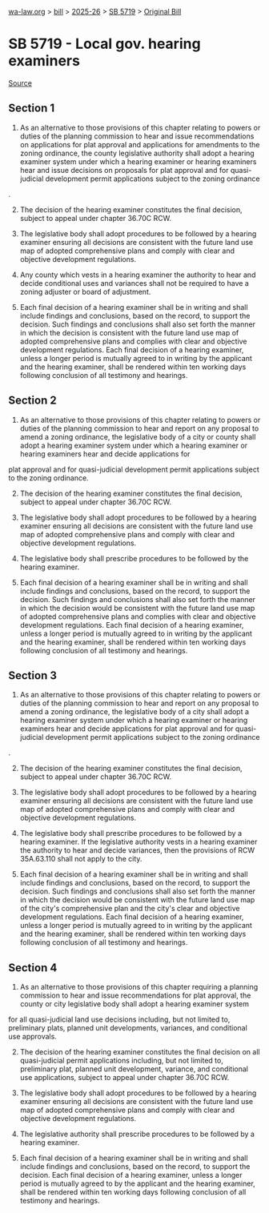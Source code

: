 [wa-law.org](/) > [bill](/bill/) > [2025-26](/bill/2025-26/) > [SB 5719](/bill/2025-26/sb/5719/) > [Original Bill](/bill/2025-26/sb/5719/1/)

# SB 5719 - Local gov. hearing examiners

[Source](http://lawfilesext.leg.wa.gov/biennium/2025-26/Pdf/Bills/Senate%20Bills/5719.pdf)

## Section 1
1. As an alternative to those provisions of this chapter relating to powers or duties of the planning commission to hear and issue recommendations on applications for plat approval and applications for amendments to the zoning ordinance, the county legislative authority shall adopt a hearing examiner system under which a hearing examiner or hearing examiners  hear and issue decisions on proposals for plat approval and for quasi-judicial development permit applications subject to the zoning ordinance

.

2. The decision of the hearing examiner constitutes the final decision, subject to appeal under chapter 36.70C RCW.

3. The legislative body shall adopt procedures to be followed by a hearing examiner ensuring all decisions are consistent with the future land use map of adopted comprehensive plans and comply with clear and objective development regulations.

4. Any county which vests in a hearing examiner the authority to hear and decide conditional uses and variances shall not be required to have a zoning adjuster or board of adjustment.

5. Each final decision of a hearing examiner shall be in writing and shall include findings and conclusions, based on the record, to support the decision. Such findings and conclusions shall also set forth the manner in which the decision is consistent with the future land use map of adopted comprehensive plans and complies with clear and objective development regulations. Each final decision of a hearing examiner, unless a longer period is mutually agreed to in writing by the applicant and the hearing examiner, shall be rendered within ten working days following conclusion of all testimony and hearings.

## Section 2
1. As an alternative to those provisions of this chapter relating to powers or duties of the planning commission to hear and report on any proposal to amend a zoning ordinance, the legislative body of a city or county shall adopt a hearing examiner system under which a hearing examiner or hearing examiners  hear and decide applications for

plat approval and for quasi-judicial development permit applications subject to the zoning ordinance.

2. The decision of the hearing examiner constitutes the final decision, subject to appeal under chapter 36.70C RCW.

3. The legislative body shall adopt procedures to be followed by a hearing examiner ensuring all decisions are consistent with the future land use map of adopted comprehensive plans and comply with clear and objective development regulations.

4. The legislative body shall prescribe procedures to be followed by the hearing examiner.

5. Each final decision of a hearing examiner shall be in writing and shall include findings and conclusions, based on the record, to support the decision. Such findings and conclusions shall also set forth the manner in which the decision would be consistent with the future land use map of adopted comprehensive plans and complies with clear and objective development regulations. Each final decision of a hearing examiner, unless a longer period is mutually agreed to in writing by the applicant and the hearing examiner, shall be rendered within ten working days following conclusion of all testimony and hearings.

## Section 3
1. As an alternative to those provisions of this chapter relating to powers or duties of the planning commission to hear and report on any proposal to amend a zoning ordinance, the legislative body of a city shall adopt a hearing examiner system under which a hearing examiner or hearing examiners  hear and decide applications for plat approval and for quasi-judicial development permit applications subject to the zoning ordinance

.

2. The decision of the hearing examiner constitutes the final decision, subject to appeal under chapter 36.70C RCW.

3. The legislative body shall adopt procedures to be followed by a hearing examiner ensuring all decisions are consistent with the future land use map of adopted comprehensive plans and comply with clear and objective development regulations.

4. The legislative body shall prescribe procedures to be followed by a hearing examiner. If the legislative authority vests in a hearing examiner the authority to hear and decide variances, then the provisions of RCW 35A.63.110 shall not apply to the city.

5. Each final decision of a hearing examiner shall be in writing and shall include findings and conclusions, based on the record, to support the decision. Such findings and conclusions shall also set forth the manner in which the decision would be consistent with the future land use map of the city's comprehensive plan and the city's clear and objective development regulations. Each final decision of a hearing examiner, unless a longer period is mutually agreed to in writing by the applicant and the hearing examiner, shall be rendered within ten working days following conclusion of all testimony and hearings.

## Section 4
1. As an alternative to those provisions of this chapter requiring a planning commission to hear and issue recommendations for plat approval, the county or city legislative body shall adopt a hearing examiner system

for all quasi-judicial land use decisions including, but not limited to, preliminary plats, planned unit developments, variances, and conditional use approvals.

2. The decision of the hearing examiner constitutes the final decision on all quasi-judicial permit applications including, but not limited to, preliminary plat, planned unit development, variance, and conditional use applications, subject to appeal under chapter 36.70C RCW.

3. The legislative body shall adopt procedures to be followed by a hearing examiner ensuring all decisions are consistent with the future land use map of adopted comprehensive plans and comply with clear and objective development regulations.

4. The legislative authority shall prescribe procedures to be followed by a hearing examiner.

5. Each final decision of a hearing examiner shall be in writing and shall include findings and conclusions, based on the record, to support the decision. Each final decision of a hearing examiner, unless a longer period is mutually agreed to by the applicant and the hearing examiner, shall be rendered within ten working days following conclusion of all testimony and hearings.
